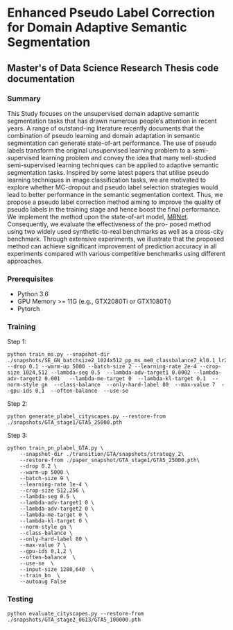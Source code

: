 # Enhanced Pseudo Label Correction for Domain Adaptive Semantic Segmentation

## Master's of Data Science Research Thesis code documentation


### Summary 
This Study focuses on the unsupervised domain adaptive semantic segmentation tasks that has drawn numerous people’s attention in recent years. A range of outstand-ing literature recently documents that the combination of pseudo learning and domain adaptation in semantic segmentation can generate state-of-art performance. The use of pseudo labels transform the original unsupervised learning problem to a semi-supervised learning problem and convey the idea that many well-studied semi-supervised learning techniques can be applied to adaptive semantic segmentation tasks. Inspired by some latest papers that utilise pseudo learning techniques in image classification tasks, we are motivated to explore whether MC-dropout and pseudo label selection strategies would lead to better performance in the semantic segmentation context. Thus, we propose a pseudo label correction method aiming to improve the quality of pseudo labels in the training stage and hence boost the final performance. We implement the method upon the state-of-art model, [MRNet](https://github.com/layumi/Seg-Uncertainty). Consequently, we evaluate the effectiveness of the pro- posed method using two widely used synthetic-to-real benchmarks as well as a cross-city benchmark. Through extensive experiments, we illustrate that the proposed method can achieve significant improvement of prediction accuracy in all experiments compared with various competitive benchmarks using different approaches.

### Prerequisites
- Python 3.6
- GPU Memory >= 11G (e.g., GTX2080Ti or GTX1080Ti)
- Pytorch 

### Training
Step 1:
``` 
python train_ms.py --snapshot-dir ./snapshots/SE_GN_batchsize2_1024x512_pp_ms_me0_classbalance7_kl0.1_lr2_drop0.1_seg0.5  --drop 0.1 --warm-up 5000 --batch-size 2 --learning-rate 2e-4 --crop-size 1024,512 --lambda-seg 0.5  --lambda-adv-target1 0.0002 --lambda-adv-target2 0.001   --lambda-me-target 0  --lambda-kl-target 0.1  --norm-style gn  --class-balance  --only-hard-label 80  --max-value 7  --gpu-ids 0,1  --often-balance  --use-se 
```
Step 2:
``` 
python generate_plabel_cityscapes.py --restore-from ./snapshots/GTA_stage1/GTA5_25000.pth
```
Step 3:
``` 
python train_pn_plabel_GTA.py \
    --snapshot-dir ./transition/GTA/snapshots/strategy_2\
    --restore-from ./paper_snapshot/GTA_stage1/GTA5_25000.pth\
    --drop 0.2 \
    --warm-up 5000 \
    --batch-size 9 \
    --learning-rate 1e-4 \
    --crop-size 512,256 \
    --lambda-seg 0.5 \
    --lambda-adv-target1 0 \
    --lambda-adv-target2 0 \
    --lambda-me-target 0 \
    --lambda-kl-target 0 \
    --norm-style gn \
    --class-balance \
    --only-hard-label 80 \
    --max-value 7 \
    --gpu-ids 0,1,2 \
    --often-balance  \
    --use-se  \
    --input-size 1280,640  \
    --train_bn  \
    --autoaug False
```
### Testing
```
python evaluate_cityscapes.py --restore-from ./snapshots/GTA_stage2_0613/GTA5_100000.pth
```
